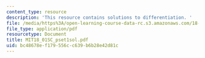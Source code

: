 ```yaml
---
content_type: resource
description: 'This resource contains solutions to differentiation. '
file: /media/https%3A/open-learning-course-data-rc.s3.amazonaws.com/18-01sc-single-variable-calculus-fall-2010/bc48678ef179556cc639b6b28e42d81c_MIT18_01SC_pset1sol.pdf
file_type: application/pdf
resourcetype: Document
title: MIT18_01SC_pset1sol.pdf
uid: bc48678e-f179-556c-c639-b6b28e42d81c
---
```

